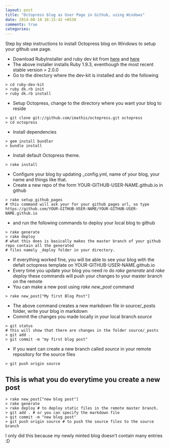 ```yaml
---
layout: post
title: "Octopress blog as User Page in Github, using Windows"
date: 2014-08-10 16:15:42 +0530
comments: true
categories: 
---
```

Step by step instructions to install Octopress blog on Windows to setup your github use page.

- Download RubyInstaller and ruby dev kit from [here](http://dl.bintray.com/oneclick/rubyinstaller/rubyinstaller-1.9.3-p545.exe?direct) and [here](https://github.com/downloads/oneclick/rubyinstaller/DevKit-tdm-32-4.5.2-20111229-1559-sfx.exe)
- The above installer installs Ruby 1.9.3, eventhough the most recent stable version > 2.0.0
- Go to the directory where the dev-kit is installed and do the following
```
> cd ruby-dev-kit
> ruby dk.rb init
> ruby dk.rb install
```
- Setup Octopress, change to the directory where you want your blog to reside
```
> git clone git://github.com/imathis/octopress.git octopress
> cd octopress
```
- Install dependencies
```
> gem install bundler
> bundle install
```
- Install default Octopress theme.
```
> rake install
```
- Configure your blog by updating _config.yml, name of your blog, your name and things like that.
- Create a new repo of the form YOUR-GITHUB-USER-NAME.github.io in github
```
> rake setup_github_pages
# this command will ask your for your github pages url, so type 
https://github.com/YOUR-GITHUB-USER-NAME/YOUR-GITHUB-USER-NAME.github.io
```
- and run the following commands to deploy your local blog to github
```
> rake generate
> rake deploy
# what this does is basically makes the master branch of your github repo contain all the generated
# files namely _deploy folder in your directory.
```
- If everything worked fine, you will be able to see your blog with the defalt octopress template on YOUR-GITHUB-USER-NAME.github.io
- Every time you update your blog you need ro do *rake generate* and *rake deploy* these commands will push your changes to your master branch on the remote
- You can make a new post using *rake new_post* command
```
> rake new_post["My first Blog Post"]
```
- The above command creates a new markdown file in source/_posts folder, write your blog in markdown
- Commit the changes you made locally in your local branch *source*
```
> git status
# this will show that there are changes in the folder source/_posts
> git add .
> git commit -m "my first blog post"
```
- If you want can create a new branch called *source* in your remote repository for the source files
```
> git push origin source
```
     

## This is what you do everytime you create a new post
```
> rake new_post["new blog post"]
> rake generate
> rake deploy # to deploy static files in the remote master branch.
> git add . # or you can specify the markdown file
> git commit -m "new blog post"
> git push origin source # to push the source files to the source branch
```

     
I only did this because my newly minted blog doesn't contain many entries :D